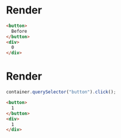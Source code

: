 # Render
```html
<button>
  Before
</button>
<div>
  0
</div>
```


# Render
```js
container.querySelector("button").click();
```
```html
<button>
  1
</button>
<div>
  1
</div>
```
